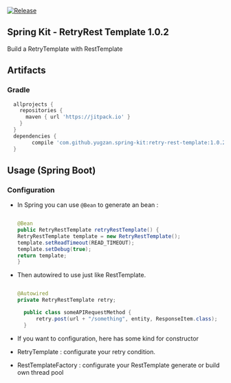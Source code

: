 [![Release](https://jitpack.io/v/yugzan/spring-kit.svg)](https://jitpack.io/#yugzan/spring-kit)

Spring Kit - RetryRest Template 1.0.2
--------------------
Build a RetryTemplate with RestTemplate


## Artifacts

### Gradle

```gradle
  allprojects {
    repositories {
      maven { url 'https://jitpack.io' }
    }
  }
  dependencies {
        compile 'com.github.yugzan.spring-kit:retry-rest-template:1.0.2'
  }
```


## Usage (Spring Boot)


###  Configuration

* In Spring you can use `@Bean` to generate an bean :

    ```java
    
  @Bean
  public RetryRestTemplate retryRestTemplate() {
    RetryRestTemplate template = new RetryRestTemplate();
    template.setReadTimeout(READ_TIMEOUT);
    template.setDebug(true);
    return template;
  }
    
    ```
* Then autowired to use just like RestTemplate.

    ```java
    
  @Autowired
  private RetryRestTemplate retry;
    
    ```

    ```java
      public class someAPIRequestMethod {
          retry.post(url + "/something", entity, ResponseItem.class);
      }
    ```
    
* If you want to configuration, here has some kind for constructor 
* RetryTemplate : configurate your retry condition.
* RestTemplateFactory : configurate your RestTemplate generate or build own thread pool
